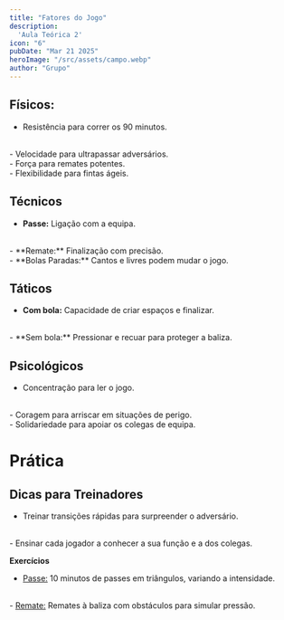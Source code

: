 ```yaml
---
title: "Fatores do Jogo"
description:
  'Aula Teórica 2'
icon: "6"
pubDate: "Mar 21 2025"
heroImage: "/src/assets/campo.webp"
author: "Grupo"
---
```


## Físicos: 
- Resistência para correr os 90 minutos. 
<br>
- Velocidade para ultrapassar adversários. 
<br>
- Força para remates potentes. 
<br>
- Flexibilidade para fintas ágeis. 

## Técnicos 

- **Passe:** Ligação com a equipa. 
<br>
- **Remate:** Finalização com precisão. 
<br>
- **Bolas Paradas:** Cantos e livres podem mudar o jogo. 

## Táticos 

- **Com bola:** Capacidade de criar espaços e finalizar. 
<br>
- **Sem bola:** Pressionar e recuar para proteger a baliza. 

## Psicológicos 

- Concentração para ler o jogo. 
<br>
- Coragem para arriscar em situações de perigo. 
<br>
- Solidariedade para apoiar os colegas de equipa. 

# Prática 

## Dicas para Treinadores 

- Treinar transições rápidas para surpreender o adversário. 
<br>
- Ensinar cada jogador a conhecer a sua função e a dos colegas. 

**Exercícios** 

- <ins>Passe:</ins> 10 minutos de passes em triângulos, variando a intensidade. 
<br>
- <ins>Remate:</ins> Remates à baliza com obstáculos para simular pressão. 